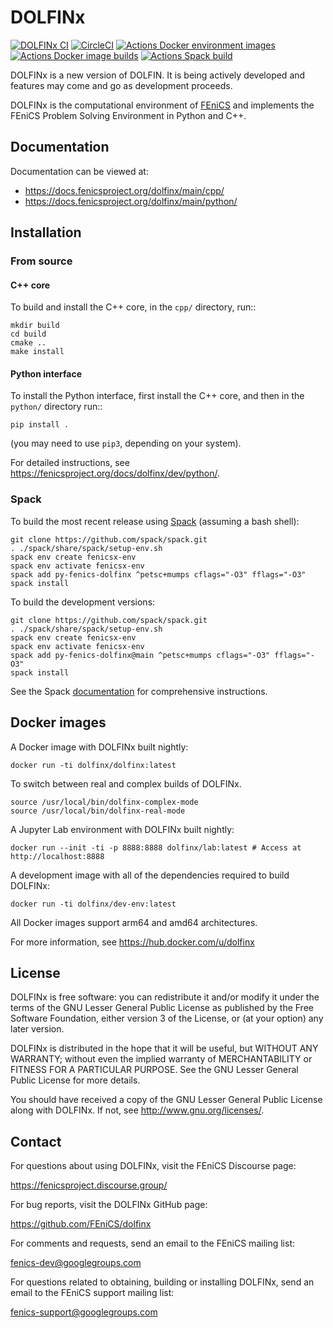 # DOLFINx

[![DOLFINx CI](https://github.com/FEniCS/dolfinx/actions/workflows/ccpp.yml/badge.svg)](https://github.com/FEniCS/dolfinx/actions/workflows/ccpp.yml)
[![CircleCI](https://circleci.com/gh/FEniCS/dolfinx.svg?style=shield)](https://circleci.com/gh/FEniCS/dolfinx)
[![Actions Docker environment images](https://github.com/FEniCS/dolfinx/workflows/Docker%20environment%20images/badge.svg)](https://github.com/FEniCS/dolfinx/actions?query=workflow%3A%22Docker+environment+images%22)
[![Actions Docker image builds](https://github.com/FEniCS/dolfinx/workflows/Docker%20end-user%20images/badge.svg)](https://github.com/FEniCS/dolfinx/actions?query=workflow%3A%22Docker+end-user+images%22)
[![Actions Spack build](https://github.com/FEniCS/dolfinx/workflows/Spack%20build/badge.svg)](https://github.com/FEniCS/dolfinx/actions?query=workflow%3A%22Spack+build%22)

DOLFINx is a new version of DOLFIN. It is being actively developed and
features may come and go as development proceeds.

DOLFINx is the computational environment of
[FEniCS](https://fenicsproject.org) and implements the FEniCS Problem
Solving Environment in Python and C++.

## Documentation

Documentation can be viewed at:

- https://docs.fenicsproject.org/dolfinx/main/cpp/
- https://docs.fenicsproject.org/dolfinx/main/python/

## Installation

### From source

#### C++ core

To build and install the C++ core, in the ``cpp/`` directory, run::
```
mkdir build
cd build
cmake ..
make install
```

#### Python interface

To install the Python interface, first install the C++ core, and then
in the ``python/`` directory run::
```
pip install .
```
(you may need to use ``pip3``, depending on your system).

For detailed instructions, see
https://fenicsproject.org/docs/dolfinx/dev/python/.

### Spack

To build the most recent release using
[Spack](https://spack.readthedocs.io/) (assuming a bash shell):
```
git clone https://github.com/spack/spack.git
. ./spack/share/spack/setup-env.sh
spack env create fenicsx-env
spack env activate fenicsx-env
spack add py-fenics-dolfinx ^petsc+mumps cflags="-O3" fflags="-O3"
spack install
```
To build the development versions:
```
git clone https://github.com/spack/spack.git
. ./spack/share/spack/setup-env.sh
spack env create fenicsx-env
spack env activate fenicsx-env
spack add py-fenics-dolfinx@main ^petsc+mumps cflags="-O3" fflags="-O3"
spack install
```
See the Spack [documentation](https://spack.readthedocs.io/) for
comprehensive instructions.


## Docker images


A Docker image with DOLFINx built nightly:
```
docker run -ti dolfinx/dolfinx:latest
```

To switch between real and complex builds of DOLFINx.
```
source /usr/local/bin/dolfinx-complex-mode
source /usr/local/bin/dolfinx-real-mode
```

A Jupyter Lab environment with DOLFINx built nightly:
```
docker run --init -ti -p 8888:8888 dolfinx/lab:latest # Access at http://localhost:8888
```

A development image with all of the dependencies required
to build DOLFINx:
```
docker run -ti dolfinx/dev-env:latest
```

All Docker images support arm64 and amd64 architectures.

For more information, see https://hub.docker.com/u/dolfinx

## License

DOLFINx is free software: you can redistribute it and/or modify it
under the terms of the GNU Lesser General Public License as published
by the Free Software Foundation, either version 3 of the License, or
(at your option) any later version.

DOLFINx is distributed in the hope that it will be useful, but
WITHOUT ANY WARRANTY; without even the implied warranty of
MERCHANTABILITY or FITNESS FOR A PARTICULAR PURPOSE. See the GNU
Lesser General Public License for more details.

You should have received a copy of the GNU Lesser General Public
License along with DOLFINx. If not, see
<http://www.gnu.org/licenses/>.

## Contact

For questions about using DOLFINx, visit the FEniCS Discourse page:

https://fenicsproject.discourse.group/

For bug reports, visit the DOLFINx GitHub page:

https://github.com/FEniCS/dolfinx

For comments and requests, send an email to the FEniCS mailing list:

fenics-dev@googlegroups.com

For questions related to obtaining, building or installing DOLFINx,
send an email to the FEniCS support mailing list:

fenics-support@googlegroups.com

